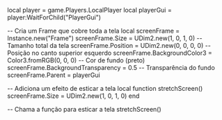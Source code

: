 local player = game.Players.LocalPlayer
local playerGui = player:WaitForChild("PlayerGui")

-- Cria um Frame que cobre toda a tela
local screenFrame = Instance.new("Frame")
screenFrame.Size = UDim2.new(1, 0, 1, 0) -- Tamanho total da tela
screenFrame.Position = UDim2.new(0, 0, 0, 0) -- Posição no canto superior esquerdo
screenFrame.BackgroundColor3 = Color3.fromRGB(0, 0, 0) -- Cor de fundo (preto)
screenFrame.BackgroundTransparency = 0.5 -- Transparência do fundo
screenFrame.Parent = playerGui

-- Adiciona um efeito de esticar a tela
local function stretchScreen()
    screenFrame.Size = UDim2.new(1, 0, 1, 0)
end

-- Chama a função para esticar a tela
stretchScreen()
